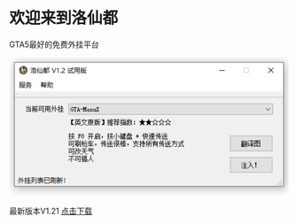 # 欢迎来到洛仙都
GTA5最好的免费外挂平台

![主界面](mainwindow.png)

最新版本V1.21
[点击下载](//github.com/luoxiandu/luoxiandu.com/releases/download/1.21/release.exe)